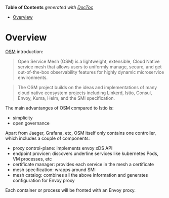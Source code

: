 <!-- START doctoc generated TOC please keep comment here to allow auto update -->
<!-- DON'T EDIT THIS SECTION, INSTEAD RE-RUN doctoc TO UPDATE -->
**Table of Contents**  *generated with [DocToc](https://github.com/thlorenz/doctoc)*

- [Overview](#overview)

<!-- END doctoc generated TOC please keep comment here to allow auto update -->

# Overview

[OSM](https://github.com/openservicemesh/osm) introduction:

> Open Service Mesh (OSM) is a lightweight, extensible, Cloud Native service mesh that allows users
> to uniformly manage, secure, and get out-of-the-box observability features for highly dynamic
> microservice environments.

> The OSM project builds on the ideas and implementations of many cloud native ecosystem projects
> including Linkerd, Istio, Consul, Envoy, Kuma, Helm, and the SMI specification.

The main advantanges of OSM compared to Istio is:
- simplicity
- open governance

Apart from Jaeger, Grafana, etc, OSM itself only contains one controller, which includes a couple
of components:
- proxy control-plane: implements envoy xDS API
- endpoint provicer: discovers underline services like kubernetes Pods, VM processes, etc
- certificate manager: provides each service in the mesh a certificate
- mesh specification: wrapps around SMI
- mesh catalog: combines all the above information and generates configuration for Envoy proxy

Each container or process will be fronted with an Envoy proxy.
